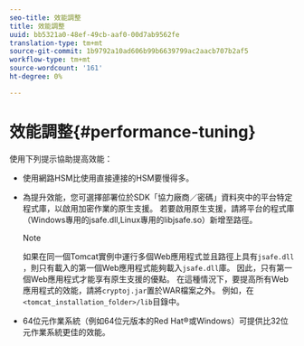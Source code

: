 ```yaml
---
seo-title: 效能調整
title: 效能調整
uuid: bb5321a0-48ef-49cb-aaf0-00d7ab9562fe
translation-type: tm+mt
source-git-commit: 1b9792a10ad606b99b6639799ac2aacb707b2af5
workflow-type: tm+mt
source-wordcount: '161'
ht-degree: 0%

---
```



# 效能調整{#performance-tuning}

使用下列提示協助提高效能：

* 使用網路HSM比使用直接連接的HSM要慢得多。
* 為提升效能，您可選擇部署位於SDK「協力廠商／密碼」資料夾中的平台特定程式庫，以啟用加密作業的原生支援。 若要啟用原生支援，請將平台的程式庫（Windows專用的jsafe.dll,Linux專用的libjsafe.so）新增至路徑。

   >[!NOTE]
   >
   >如果在同一個Tomcat實例中運行多個Web應用程式並且路徑上具有`jsafe.dll` ，則只有載入的第一個Web應用程式能夠載入`jsafe.dll`庫。 因此，只有第一個Web應用程式才能享有原生支援的優點。 在這種情況下，要提高所有Web應用程式的效能，請將`cryptoj.jar`置於WAR檔案之外。 例如，在`<tomcat_installation_folder>/lib`目錄中。

* 64位元作業系統（例如64位元版本的Red Hat®或Windows）可提供比32位元作業系統更佳的效能。


